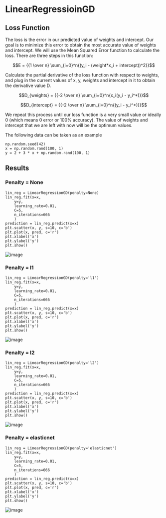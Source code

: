 # LinearRegressioinGD
## Loss Function
The loss is the error in our predicted value of weights and intercept. Our goal is to minimize this error to obtain the most accurate value of weights and intercept.
We will use the Mean Squared Error function to calculate the loss. There are three steps in this function:

$$E = {{1 \over n} \sum_{i=0}^n{(y_i - (weight*x_i + intercept))^2}}$$

Calculate the partial derivative of the loss function with respect to weights, and plug in the current values of x, y, weights and intercept in it to obtain the derivative value D.

$$D_{weights} = {{-2 \over n} \sum_{i=0}^n{x_i(y_i - y_i^*)}}$$

$$D_{intercept} = {{-2 \over n} \sum_{i=0}^n{(y_i - y_i^*)}}$$

We repeat this process until our loss function is a very small value or ideally 0 (which means 0 error or 100% accuracy). The value of weights and intercept that we are left with now will be the optimum values.

The following data can be taken as an example
```
np.random.seed(42)
x = np.random.rand(100, 1)
y = 2 + 3 * x + np.random.rand(100, 1)
```
## Results
### Penalty = None
```
lin_reg = LinearRegressionGD(penalty=None)
lin_reg.fit(x=x,
    y=y,
    learning_rate=0.01,
    C=5,
    n_iterations=666
    )
prediction = lin_reg.predict(x=x)
plt.scatter(x, y, s=10, c='b')
plt.plot(x, pred, c='r')
plt.xlabel('x')
plt.ylabel('y')
plt.show()
```
![image](https://user-images.githubusercontent.com/88197584/227799657-6363d30b-7448-45e5-be70-29e62a610360.png)

### Penalty = l1
```
lin_reg = LinearRegressionGD(penalty='l1')
lin_reg.fit(x=x,
    y=y,
    learning_rate=0.01,
    C=5,
    n_iterations=666
    )
prediction = lin_reg.predict(x=x)
plt.scatter(x, y, s=10, c='b')
plt.plot(x, pred, c='r')
plt.xlabel('x')
plt.ylabel('y')
plt.show()
```
![image](https://user-images.githubusercontent.com/88197584/227799765-ed9f1ac2-a1b2-4100-a5ad-9ab3aef9cbd8.png)

### Penalty = l2
```
lin_reg = LinearRegressionGD(penalty='l2')
lin_reg.fit(x=x,
    y=y,
    learning_rate=0.01,
    C=5,
    n_iterations=666
    )
prediction = lin_reg.predict(x=x)
plt.scatter(x, y, s=10, c='b')
plt.plot(x, pred, c='r')
plt.xlabel('x')
plt.ylabel('y')
plt.show()
```
![image](https://user-images.githubusercontent.com/88197584/227799830-503d4afa-a848-4799-8ab7-a934962ae27a.png)

### Penalty = elasticnet
```
lin_reg = LinearRegressionGD(penalty='elasticnet')
lin_reg.fit(x=x,
    y=y,
    learning_rate=0.01,
    C=5,
    n_iterations=666
    )
prediction = lin_reg.predict(x=x)
plt.scatter(x, y, s=10, c='b')
plt.plot(x, pred, c='r')
plt.xlabel('x')
plt.ylabel('y')
plt.show()
```
![image](https://user-images.githubusercontent.com/88197584/227799856-167063f3-9275-4d49-a065-271553c1bdfc.png)
